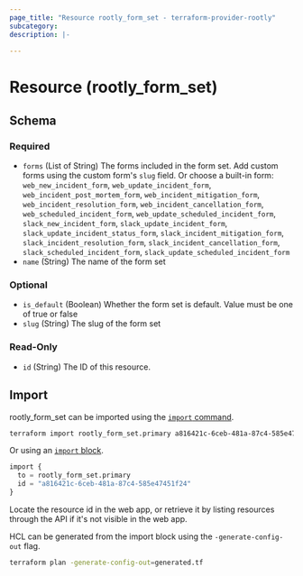 ```yaml
---
page_title: "Resource rootly_form_set - terraform-provider-rootly"
subcategory:
description: |-
    
---
```


# Resource (rootly_form_set)





<!-- schema generated by tfplugindocs -->
## Schema

### Required

- `forms` (List of String) The forms included in the form set. Add custom forms using the custom form's `slug` field. Or choose a built-in form: `web_new_incident_form`, `web_update_incident_form`, `web_incident_post_mortem_form`, `web_incident_mitigation_form`, `web_incident_resolution_form`, `web_incident_cancellation_form`, `web_scheduled_incident_form`, `web_update_scheduled_incident_form`, `slack_new_incident_form`, `slack_update_incident_form`, `slack_update_incident_status_form`, `slack_incident_mitigation_form`, `slack_incident_resolution_form`, `slack_incident_cancellation_form`, `slack_scheduled_incident_form`, `slack_update_scheduled_incident_form`
- `name` (String) The name of the form set

### Optional

- `is_default` (Boolean) Whether the form set is default. Value must be one of true or false
- `slug` (String) The slug of the form set

### Read-Only

- `id` (String) The ID of this resource.

## Import

rootly_form_set can be imported using the [`import` command](https://developer.hashicorp.com/terraform/cli/commands/import).

```sh
terraform import rootly_form_set.primary a816421c-6ceb-481a-87c4-585e47451f24
```

Or using an [`import` block](https://developer.hashicorp.com/terraform/language/import).

```terraform
import {
  to = rootly_form_set.primary
  id = "a816421c-6ceb-481a-87c4-585e47451f24"
}
```

Locate the resource id in the web app, or retrieve it by listing resources through the API if it's not visible in the web app.

HCL can be generated from the import block using the `-generate-config-out` flag.

```sh
terraform plan -generate-config-out=generated.tf
```
